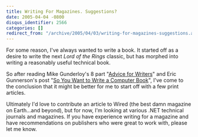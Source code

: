 ```yaml
---
title: Writing For Magazines. Suggestions?
date: 2005-04-04 -0800
disqus_identifier: 2566
categories: []
redirect_from: "/archive/2005/04/03/writing-for-magazines-suggestions.aspx/"
---
```


For some reason, I've always wanted to write a book. It started off as a
desire to write the next *Lord of the Rings* classic, but has morphed
into writing a reasonably useful technical book.

So after reading Mike Gunderloy's 8 part "[Advice for
Writers](http://www.larkware.com/Articles/AdviceforWritersPart1.html)"
and Eric Gunnerson's post "[So You Want to Write a Computer
Book](http://blogs.msdn.com/ericgu/articles/396328.aspx)", I've come to
the conclusion that it might be better for me to start off with a few
print articles.

Ultimately I'd love to contribute an article to Wired (the best damn
magazine on Earth...and beyond), but for now, I'm looking at various
.NET technical journals and magazines. If you have experience writing
for a magazine and have recommendations on publishers who were great to
work with, please let me know.


